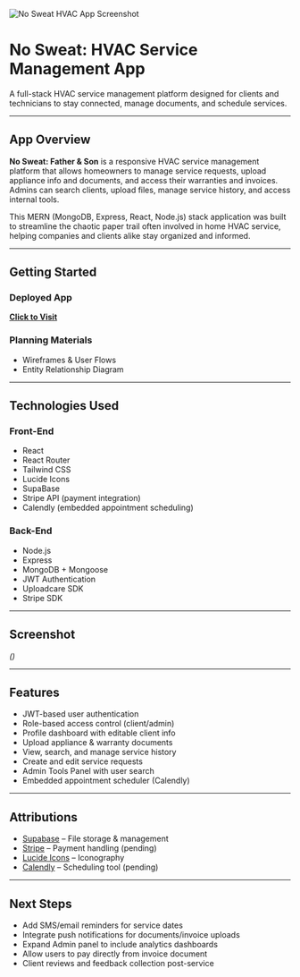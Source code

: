 ![No Sweat HVAC App Screenshot](./public/logo.png)


# No Sweat: HVAC Service Management App

A full-stack HVAC service management platform designed for clients and technicians to stay connected, manage documents, and schedule services.

---

## App Overview

**No Sweat: Father & Son** is a responsive HVAC service management platform that allows homeowners to manage service requests, upload appliance info and documents, and access their warranties and invoices. Admins can search clients, upload files, manage service history, and access internal tools.

This MERN (MongoDB, Express, React, Node.js) stack application was built to streamline the chaotic paper trail often involved in home HVAC service, helping companies and clients alike stay organized and informed.

---

## Getting Started

### Deployed App  
**[Click to Visit](https://nosweatfns-9a1391929de6.herokuapp.com/)**

### Planning Materials
- Wireframes & User Flows
- Entity Relationship Diagram



---

## Technologies Used

### Front-End
- React  
- React Router  
- Tailwind CSS  
- Lucide Icons  
- SupaBase 
- Stripe API (payment integration)  
- Calendly (embedded appointment scheduling)

### Back-End
- Node.js  
- Express  
- MongoDB + Mongoose  
- JWT Authentication  
- Uploadcare SDK  
- Stripe SDK  

---

## Screenshot

*_()_*

---

## Features
- JWT-based user authentication  
- Role-based access control (client/admin)  
- Profile dashboard with editable client info  
- Upload appliance & warranty documents  
- View, search, and manage service history  
- Create and edit service requests  
- Admin Tools Panel with user search  
- Embedded appointment scheduler (Calendly)  

---

## Attributions
- [Supabase](https://supabase.com) – File storage & management  
- [Stripe](https://stripe.com) – Payment handling  (pending)
- [Lucide Icons](https://lucide.dev) – Iconography  
- [Calendly](https://calendly.com) – Scheduling tool (pending)

---

## Next Steps
- Add SMS/email reminders for service dates  
- Integrate push notifications for documents/invoice uploads  
- Expand Admin panel to include analytics dashboards  
- Allow users to pay directly from invoice document  
- Client reviews and feedback collection post-service  


